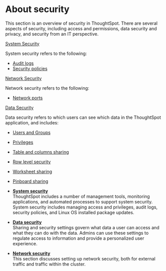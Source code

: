 # About security

This section is an overview of security in ThoughtSpot. There are several aspects of security, including access and permissions, data security and privacy, and security from an IT perspective.

[System Security](audit_logs.html#)

System security refers to the following:

-   [Audit logs](get_audit_logs.html#)
-   [Security policies](security_policy.html#)

[Network Security](network_security.html#)

Network security refers to the following:

-   [Network ports](../setup/firewall_ports.html#)

[Data Security](sharing_security_overview.html#)

Data security refers to which users can see which data in the ThoughtSpot application, and includes:

-   [Users and Groups](../users_groups/about_users_groups.html#)
-   [Privileges](../users_groups/about_privileges.html)
-   [Table and columns sharing](share_source_tables.html#)
-   [Row level security](about_row_security.html#)
-   [Worksheet sharing](share_worksheets.html#)
-   [Pinboard sharing](share_pinboards.html#)

-   **[System security](../../admin/data_security/audit_logs.html)**  
ThoughtSpot includes a number of management tools, monitoring applications, and automated processes to support system security. System security includes managing access and privileges, audit logs, security policies, and Linux OS installed package updates.
-   **[Data security](../../admin/data_security/sharing_security_overview.html)**  
Sharing and security settings govern what data a user can access and what they can do with the data. Admins can use these settings to regulate access to information and provide a personalized user experience.
-   **[Network security](../../admin/data_security/network_security.html)**  
This section discusses setting up network security, both for external traffic and traffic within the cluster.

